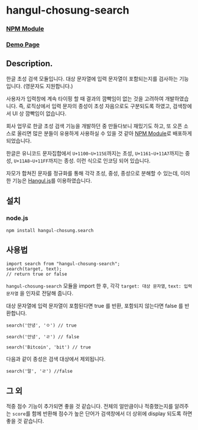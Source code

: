 # hangul-chosung-search

### [NPM Module](https://www.npmjs.com/package/hangul-chosung-search)

### [Demo Page](https://hangul-chosung-search.netlify.app/)

## Description.

한글 초성 검색 모듈입니다. 대상 문자열에 입력 문자열이 포함되는지를 검사하는 기능입니다. (영문자도 지원합니다.)

사용자가 입력창에 계속 타이핑 할 때 결과의 깜빡임이 없는 것을 고려하여 개발하였습니다. 즉, 로직상에서 입력 문자의 종성이 초성 자음으로도 구분되도록 하였고, 검색창에서 UI 상 깜빡임이 없습니다.

회사 업무로 한글 초성 검색 기능을 개발하던 중 만들다보니 재밌기도 하고, 또 오픈 소스로 올리면 많은 분들이 유용하게 사용하실 수 있을 것 같아 [NPM Module](https://www.npmjs.com/package/hangul-chosung-search)로 배포하게 되었습니다.

한글은 유니코드 문자집합에서 `U+1100~U+115E`까지는 초성, `U+1161~U+11A7`까지는 중성, `U+11A8~U+11FF`까지는 종성. 이런 식으로 인코딩 되어 있습니다.

자모가 합쳐진 문자를 정규화를 통해 각각 초성, 중성, 종성으로 분해할 수 있는데, 이러한 기능은 [Hangul.js](https://github.com/e-/Hangul.js)를 이용하였습니다.

## 설치

### node.js

```
npm install hangul-chosung.search
```

## 사용법

```
import search from "hangul-chosung-search";
search(target, text);
// return true or false
```
`hangul-chosung-search` 모듈을 import 한 후, 각각 `target: 대상 문자열`, `text: 입력 문자열` 을 인자로 전달해 줍니다. 

대상 문자열에 입력 문자열이 포함된다면 true 를 반환, 포함되지 않는다면 false 를 반환합니다.

```
search('안녕', 'ㅇ') // true

search('안녕', 'ㄹ') // false

search('Bitcoin', 'bit') // true
```

다음과 같이 종성은 검색 대상에서 제외됩니다.

```
search('말', 'ㄹ') //false
```

## 그 외

적중 점수 기능이 추가되면 좋을 것 같습니다. 전체의 얼만큼이나 적중했는지를 알려주는 `score`를 함께 반환해 점수가 높은 단어가 검색창에서 더 상위에 display 되도록 하면 좋을 것 같습니다.


